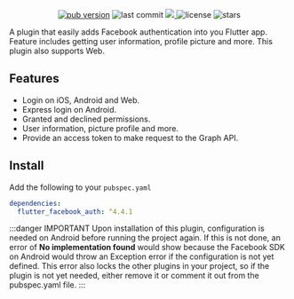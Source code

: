 <!-- ![image](https://user-images.githubusercontent.com/15864336/101827170-f5ce3180-3afd-11eb-9a60-5933a15f337b.png) -->

<p align="center">
  <a href="https://pub.dev/packages/flutter_facebook_auth"><img alt="pub version" src="https://img.shields.io/pub/v/flutter_facebook_auth?color=%2300b0ff&label=flutter_facebook_auth&style=flat-square"/></a>

  <img alt="last commit" src="https://img.shields.io/github/last-commit/the-meedu-app/flutter-facebook-auth?color=%23ffa000&style=flat-square"/>
  <a href="https://codecov.io/gh/darwin-morocho/flutter-facebook-auth">
  <img src="https://codecov.io/gh/darwin-morocho/flutter-facebook-auth/branch/master/graph/badge.svg?token=XEXUNVP0UK"/>
  </a>
  <img alt="license" src="https://img.shields.io/github/license/the-meedu-app/flutter-facebook-auth?style=flat-square"/>
  <img alt="stars" src="https://img.shields.io/github/stars/the-meedu-app/flutter-facebook-auth?style=social"/>
</p>

<p>A plugin that easily adds Facebook authentication into you Flutter app. Feature includes getting user information, profile picture and more. This plugin also supports Web.</p>

## Features
- Login on iOS, Android and Web.
- Express login on Android.
- Granted and declined permissions.
- User information, picture profile and more.
- Provide an access token to make request to the Graph API.

## Install

Add the following to your `pubspec.yaml`


```yaml
dependencies:
  flutter_facebook_auth: ^4.4.1
```


:::danger IMPORTANT
Upon installation of this plugin, configuration is needed on Android before running the project again. If this is not done, an error of **No implementation found** would show because the Facebook SDK on Android would throw an Exception error if the configuration is not yet defined. This error also locks the other plugins in your project, so if the plugin is not yet needed, either remove it or comment it out from the pubspec.yaml file.
:::
